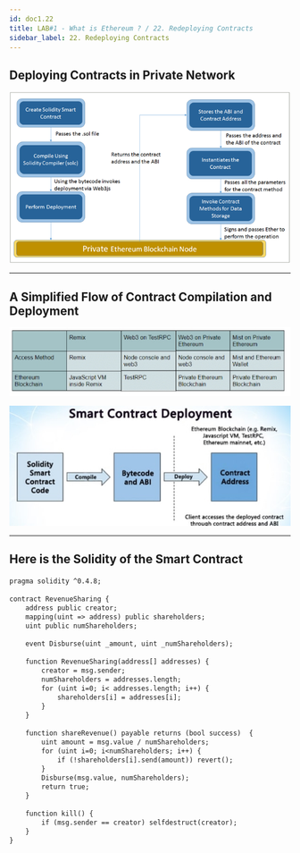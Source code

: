 ```yaml
---
id: doc1.22
title: LAB#1 - What is Ethereum ? / 22. Redeploying Contracts
sidebar_label: 22. Redeploying Contracts
---
```


## Deploying Contracts in Private Network



![alt text](.\assets\Imagem22_1.png)

---


## A Simplified Flow of Contract Compilation and Deployment

![alt text](.\assets\Imagem22_2.jpg)


![alt text](.\assets\Imagem22_3.jpg)

---

## Here is the Solidity of the Smart Contract

~~~
pragma solidity ^0.4.8;

contract RevenueSharing {
    address public creator;
    mapping(uint => address) public shareholders;
    uint public numShareholders;
    
    event Disburse(uint _amount, uint _numShareholders);
    
    function RevenueSharing(address[] addresses) {
        creator = msg.sender;
        numShareholders = addresses.length;
        for (uint i=0; i< addresses.length; i++) {
            shareholders[i] = addresses[i];
        }
    }
    
    function shareRevenue() payable returns (bool success)  {
        uint amount = msg.value / numShareholders;
        for (uint i=0; i<numShareholders; i++) {
            if (!shareholders[i].send(amount)) revert();
        }
        Disburse(msg.value, numShareholders);
        return true;
    }
    
    function kill() {
        if (msg.sender == creator) selfdestruct(creator);
    }
}

~~~
